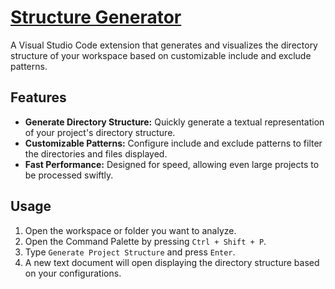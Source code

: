 # [**Structure Generator**](https://marketplace.visualstudio.com/items?itemName=OmarAfet.structure-generator)

A Visual Studio Code extension that generates and visualizes the directory structure of your workspace based on customizable include and exclude patterns.

## Features

- **Generate Directory Structure:** Quickly generate a textual representation of your project's directory structure.
- **Customizable Patterns:** Configure include and exclude patterns to filter the directories and files displayed.
- **Fast Performance:** Designed for speed, allowing even large projects to be processed swiftly.

## Usage

1. Open the workspace or folder you want to analyze.
2. Open the Command Palette by pressing `Ctrl + Shift + P`.
3. Type `Generate Project Structure` and press `Enter`.
4. A new text document will open displaying the directory structure based on your configurations.